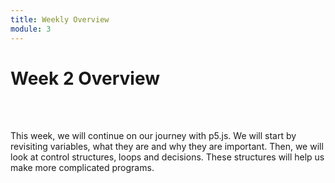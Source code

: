 ```yaml
---
title: Weekly Overview
module: 3
---
```


# Week 2 Overview


<br />


<br />

<!-- <div class="embed-responsive embed-responsive-16by9"><iframe class="embed-responsive-item" src="https://www.youtube.com/embed/GGX5lm2me0A" frameborder="0" allowfullscreen></iframe></div> -->


This week, we will continue on our journey with p5.js.  We will start by revisiting variables, what they are and why they are important.  Then, we will look at control structures, loops and decisions.  These structures will help us make more complicated programs.
